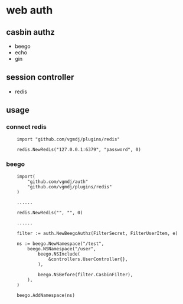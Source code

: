 # web auth

## casbin authz
- beego
- echo
- gin

## session controller
- redis

## usage
### connect redis

```
    import "github.com/vgmdj/plugins/redis"

    redis.NewRedis("127.0.0.1:6379", "password", 0)
```

### beego
 
```
    import(
        "github.com/vgmdj/auth"
        "github.com/vgmdj/plugins/redis"
    )
    
    ......

    redis.NewRedis("", "", 0)
    
    ......
    
    filter := auth.NewBeegoAuthz(FilterSecret, FilterUserItem, e)
    
    ns := beego.NewNamespace("/test",		
		beego.NSNamespace("/user",
			beego.NSInclude(
				&controllers.UserController{},
			),

			beego.NSBefore(filter.CasbinFilter),
		),
	)

	beego.AddNamespace(ns)
    
    
```
